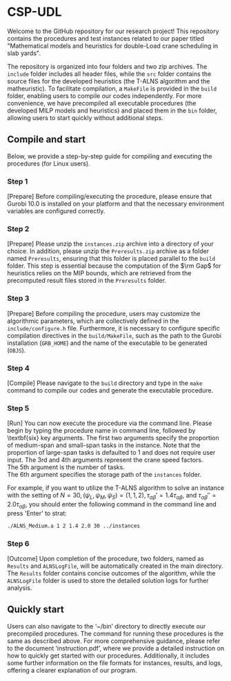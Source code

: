 # CSP-UDL

Welcome to the GitHub repository for our research project! 
This repository contains the procedures and test instances related to our paper titled "Mathematical models and heuristics for double-Load crane scheduling in slab yards".

The repository is organized into four folders and two zip archives.
The `include` folder includes all header files, while the `src` folder contains the source files for the developed heuristics (the T-ALNS algorithm and the matheuristic).
To facilitate compilation, a `MakeFile` is provided in the `build` folder, enabling users to compile our codes independently.
For more convenience, we have precompiled all executable procedures (the developed MILP models and heuristics) and placed them in the `bin` folder, allowing users to start quickly without additional steps.

## Compile and start

Below, we provide a step-by-step guide for compiling and executing the procedures (for Linux users).

### Step 1  
[Prepare] Before compiling/executing the procedure, please ensure that Gurobi 10.0 is installed on your platform and that the necessary environment variables are configured correctly.

### Step 2  
[Prepare] Please unzip the `instances.zip` archive into a directory of your choice.
In addition, please unzip the `Preresults.zip` archive as a folder named `Preresults`, ensuring that this folder is placed parallel to the `build` folder.
This step is essential because the computation of the $\rm Gap$ for heuristics relies on the MIP bounds, which are retrieved from the precomputed result files stored in the `Preresults` folder. 

### Step 3  
[Prepare] Before compiling the procedure, users may customize the algorithmic parameters, which are collectively defined in the `include/configure.h` file.
Furthermore, it is necessary to configure specific compilation directives in the `build/MakeFile`, such as the path to the Gurobi installation (`GRB_HOME`) and the name of the executable to be generated (`OBJS`).  

### Step 4  
[Compile] Please navigate to the `build` directory and type in the `make` command to compile our codes and generate the executable procedure.

### Step 5  
[Run] You can now execute the procedure via the command line.
Please begin by typing the procedure name in command line, followed by \textbf{six} key arguments.
The first two arguments specify the proportion of medium-span and small-span tasks in the instance. Note that the proportion of large-span tasks is defaulted to 1 and does not require user input.
The 3rd and 4th arguments represent the crane speed factors.  
The 5th argument is the number of tasks.  
The 6th argument specifies the storage path of the `instances` folder.  

For example,  if you want to utilize the T-ALNS algorithm to solve an instance with the setting of $N=30, (\psi_L, \psi_M, \psi_S) = (1, 1, 2), \tau_{\alpha\beta}' = 1.4 \tau_{\alpha\beta}$, and $\tau_{\alpha\beta}'' = 2.0 \tau_{\alpha\beta}$, you should enter the following command in the command line and press 'Enter' to strat:

```bash
./ALNS_Medium.a 1 2 1.4 2.0 30 ../instances
```

### Step 6  
[Outcome] Upon completion of the procedure, two folders, named as `Results` and `ALNSLogFile`, will be automatically created in the main directory.
The `Results` folder contains concise outcomes of the algorithm, while the `ALNSLogFile` folder is used to store the detailed solution logs for further analysis.

## Quickly start

Users can also navigate to the ‘~/bin’ directory to directly execute our precompiled procedures. 
The command for running these procedures is the same as described above.
For more comprehensive guidance, please refer to the document ‘instruction.pdf’, where we provide a detailed instruction on how to quickly get started with our procedures.
Additionally, it includes some further information on the file formats for instances, results, and logs, offering a clearer explanation of our program.



